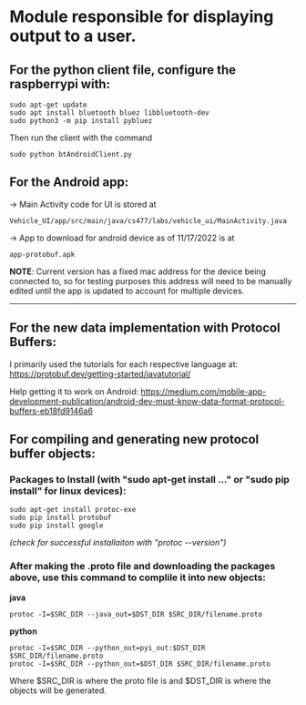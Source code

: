 # Module responsible for displaying output to a user.

## For the python client file, configure the raspberrypi with:
```
sudo apt-get update
sudo apt install bluetooth bluez libbluetooth-dev
sudo python3 -m pip install pybluez
```
Then run the client with the command
```
sudo python btAndroidClient.py
```

## For the Android app:
-> Main Activity code for UI is stored at
```
Vehicle_UI/app/src/main/java/cs477/labs/vehicle_ui/MainActivity.java
```
-> App to download for android device as of 11/17/2022 is at
```
app-protobuf.apk
```

**NOTE**: Current version has a fixed mac address for the device being connected to, so for testing purposes this address will need to be manually edited until the app is updated to account for multiple devices.

---

## For the new data implementation with Protocol Buffers:
I primarily used the tutorials for each respective language at: https://protobuf.dev/getting-started/javatutorial/

Help getting it to work on Android: https://medium.com/mobile-app-development-publication/android-dev-must-know-data-format-protocol-buffers-eb18fd9146a6

## For compiling and generating new protocol buffer objects:

### Packages to Install (with "sudo apt-get install ..." or "sudo pip install" for linux devices):
```
sudo apt-get install protoc-exe
sudo pip install protobuf 
sudo pip install google
```
*(check for successful installaiton with "protoc --version")*

### After making the .proto file and downloading the packages above, use this command to complile it into new objects:
**java**
```
protoc -I=$SRC_DIR --java_out=$DST_DIR $SRC_DIR/filename.proto
```
**python**
```
protoc -I=$SRC_DIR --python_out=pyi_out:$DST_DIR $SRC_DIR/filename.proto
protoc -I=$SRC_DIR --python_out=$DST_DIR $SRC_DIR/filename.proto
```
Where $SRC_DIR is where the proto file is and $DST_DIR is where the objects will be generated.


